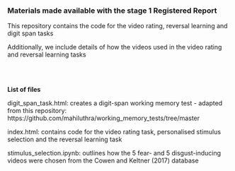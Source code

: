 <h3><b>Materials made available with the stage 1 Registered Report</b></h3>
<p>This repository contains the code for the video rating, reversal learning and digit span tasks</p>
<p>Additionally, we include details of how the videos used in the video rating and reversal learning tasks</p>
<br>
<br>
<p><b>List of files</b></p>
<p>digit_span_task.html: creates a digit-span working memory test - adapted from this repository: https://github.com/mahiluthra/working_memory_tests/tree/master </p>
<p>index.html: contains code for the video rating task, personalised stimulus selection and the reversal learning task</p>
<p>stimulus_selection.ipynb: outlines how the 5 fear- and 5 disgust-inducing videos were chosen from the Cowen and Keltner (2017) database</p>
